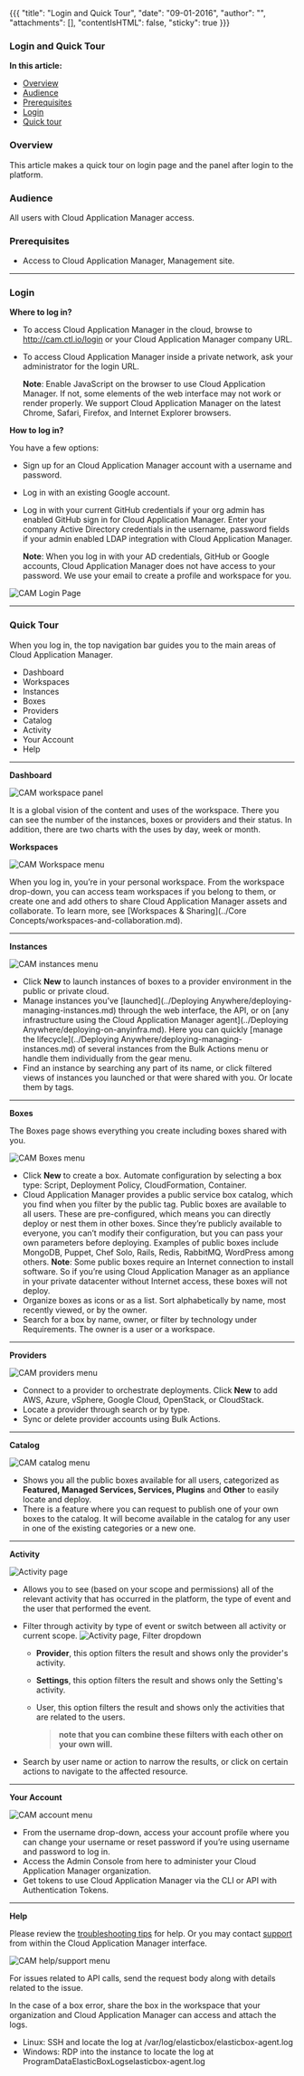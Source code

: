 {{{
"title": "Login and Quick Tour",
"date": "09-01-2016",
"author": "",
"attachments": [],
"contentIsHTML": false,
"sticky": true
}}}

### Login and Quick Tour

**In this article:**

* [Overview](#overview)
* [Audience](#audience)
* [Prerequisites](#prerequisites)
* [Login](#login)
* [Quick tour](#quick-tour)

 ### Overview
 This article makes a quick tour on login page and the panel after login to the platform.
 
 ### Audience
 All users with Cloud Application Manager access.
 
 ### Prerequisites
 * Access to Cloud Application Manager, Management site.
 
___

### Login

**Where to log in?**

* To access Cloud Application Manager in the cloud, browse to http://cam.ctl.io/login or your Cloud Application Manager company URL.
* To access Cloud Application Manager inside a private network, ask your administrator for the login URL.

   **Note**: Enable JavaScript on the browser to use Cloud Application Manager. If not, some elements of the web interface may not work or render properly. We support Cloud Application Manager on the latest Chrome, Safari, Firefox, and Internet Explorer browsers.

**How to log in?**

You have a few options:

* Sign up for an Cloud Application Manager account with a username and password.
* Log in with an existing Google account.
* Log in with your current GitHub credentials if your org admin has enabled GitHub sign in for Cloud Application Manager.
Enter your company Active Directory credentials in the username, password fields if your admin enabled LDAP integration with Cloud Application Manager.

   **Note**: When you log in with your AD credentials, GitHub or Google accounts, Cloud Application Manager does not have access to your password. We use your email to create a profile and workspace for you.

![CAM Login Page](../../images/cloud-application-manager/getting-started-login-1.png)

___

### Quick Tour

When you log in, the top navigation bar guides you to the main areas of Cloud Application Manager.

* Dashboard
* Workspaces
* Instances
* Boxes
* Providers
* Catalog
* Activity
* Your Account
* Help
____

**Dashboard**

![CAM workspace panel](../../images/cloud-application-manager/getting-started-login-8.png)

It is a global vision of the content and uses of the workspace. There you can see the number of the instances, boxes or providers and their status. In addition, there are two charts with the uses by day, week or month.

**Workspaces**

![CAM Workspace menu](../../images/cloud-application-manager/getting-started-login-2.png)

When you log in, you’re in your personal workspace. From the workspace drop-down, you can access team workspaces if you belong to them, or create one and add others to share Cloud Application Manager assets and collaborate. To learn more, see [Workspaces & Sharing](../Core Concepts/workspaces-and-collaboration.md).

___

**Instances**

![CAM instances menu ](../../images/cloud-application-manager/getting-started-login-3.png)

* Click **New** to launch instances of boxes to a provider environment in the public or private cloud.
* Manage instances you’ve [launched](../Deploying Anywhere/deploying-managing-instances.md) through the web interface, the API, or on [any infrastructure using the Cloud Application Manager agent](../Deploying Anywhere/deploying-on-anyinfra.md). Here you can quickly [manage the lifecycle](../Deploying Anywhere/deploying-managing-instances.md) of several instances from the Bulk Actions menu or handle them individually from the gear menu.
* Find an instance by searching any part of its name, or click filtered views of instances you launched or that were shared with you. Or locate them by tags.

___

**Boxes**

The Boxes page shows everything you create including boxes shared with you.

![CAM Boxes menu](../../images/cloud-application-manager/getting-started-login-4.png)

* Click **New** to create a box. Automate configuration by selecting a box type: Script, Deployment Policy, CloudFormation, Container.
* Cloud Application Manager provides a public service box catalog, which you find when you filter by the public tag. Public boxes are available to all users. These are pre-configured, which means you can directly deploy or nest them in other boxes. Since they’re publicly available to everyone, you can’t modify their configuration, but you can pass your own parameters before deploying. Examples of public boxes include MongoDB, Puppet, Chef Solo, Rails, Redis, RabbitMQ, WordPress among others.
   **Note**: Some public boxes require an Internet connection to install software. So if you’re using Cloud Application Manager as an appliance in your private datacenter without Internet access, these boxes will not deploy.
* Organize boxes as icons or as a list. Sort alphabetically by name, most recently viewed, or by the owner.
* Search for a box by name, owner, or filter by technology under Requirements. The owner is a user or a workspace.

___

**Providers**

![CAM providers menu](../../images/cloud-application-manager/getting-started-login-5.png)

* Connect to a provider to orchestrate deployments. Click **New** to add AWS, Azure, vSphere, Google Cloud, OpenStack, or CloudStack.
* Locate a provider through search or by type.
* Sync or delete provider accounts using Bulk Actions.

___

**Catalog**

![CAM catalog menu](../../images/cloud-application-manager/getting-started-login-9.png)

* Shows you all the public boxes available for all users, categorized as **Featured, Managed Services, Services, Plugins** and **Other** to easily locate and deploy. 
* There is a feature where you can request to publish one of your own boxes to the catalog. It will become available in the catalog for any user in one of the existing categories or a new one.


___

**Activity**

![Activity page](../../images/cloud-application-manager/getting-started-login-10.png)

* Allows you to see (based on your scope and permissions) all of the relevant activity that has occurred in the platform, the type of event and the user that performed the event.
* Filter through activity by type of event or switch between all activity or current scope.
![Activity page, Filter dropdown](../../images/cloud-application-manager/activity-filter-list.png)

    * **Provider**, this option filters the result and shows only the provider's activity.
    * **Settings**, this option filters the result and shows only the Setting's activity.
    * User, this option filters the result and shows only the activities that are related to the users.
        
        > **note that you can combine these filters with each other on your own will.**
        
* Search by user name or action to narrow the results, or click on certain actions to navigate to the affected resource.
___

**Your Account**

![CAM account menu](../../images/cloud-application-manager/getting-started-login-6.png)

* From the username drop-down, access your account profile where you can change your username or reset password if you’re using username and password to log in.
* Access the Admin Console from here to administer your Cloud Application Manager organization.
* Get tokens to use Cloud Application Manager via the CLI or API with Authentication Tokens.

___

**Help**

Please review the [troubleshooting tips](../Troubleshooting/troubleshooting-tips.md) for help. Or you may contact [support](mailto:incident@CenturyLink.com) from within the Cloud Application Manager interface.

![CAM help/support menu](../../images/cloud-application-manager/getting-started-login-7.png)

For issues related to API calls, send the request body along with details related to the issue.

In the case of a box error, share the box in the workspace that your organization and Cloud Application Manager can access and attach the logs.
* Linux: SSH and locate the log at /var/log/elasticbox/elasticbox-agent.log
* Windows: RDP into the instance to locate the log at ProgramDataElasticBoxLogselasticbox-agent.log
